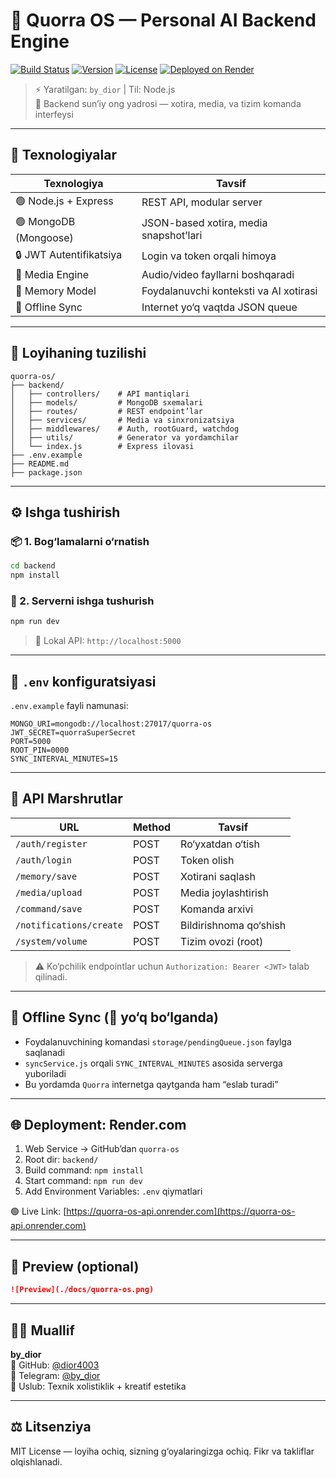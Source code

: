# 🧠 Quorra OS — Personal AI Backend Engine

[![Build Status](https://img.shields.io/badge/build-passing-brightgreen.svg?style=flat-square)](#)
[![Version](https://img.shields.io/badge/version-1.0.0-blue?style=flat-square)](#)
[![License](https://img.shields.io/badge/license-MIT-lightgrey?style=flat-square)](#)
[![Deployed on Render](https://img.shields.io/badge/deployed-Render-blue?style=flat-square&logo=render)](https://quorra-os-api.onrender.com)

> ⚡️ Yaratilgan: `by_dior` | Til: Node.js  
> 🧬 Backend sun’iy ong yadrosi — xotira, media, va tizim komanda interfeysi

---

## 🚀 Texnologiyalar

| Texnologiya | Tavsif |
|------------|--------|
| 🟢 Node.js + Express | REST API, modular server |
| 🟢 MongoDB (Mongoose) | JSON-based xotira, media snapshot’lari |
| 🔒 JWT Autentifikatsiya | Login va token orqali himoya |
| 📼 Media Engine | Audio/video fayllarni boshqaradi |
| 🧠 Memory Model | Foydalanuvchi konteksti va AI xotirasi |
| 🔁 Offline Sync | Internet yo‘q vaqtda JSON queue |

---

## 📂 Loyihaning tuzilishi

```
quorra-os/
├── backend/
│   ├── controllers/    # API mantiqlari
│   ├── models/         # MongoDB sxemalari
│   ├── routes/         # REST endpoint’lar
│   ├── services/       # Media va sinxronizatsiya
│   ├── middlewares/    # Auth, rootGuard, watchdog
│   ├── utils/          # Generator va yordamchilar
│   └── index.js        # Express ilovasi
├── .env.example
├── README.md
├── package.json
```

---

## ⚙️ Ishga tushirish

### 📦 1. Bog‘lamalarni o‘rnatish

```bash
cd backend
npm install
```

### 🚀 2. Serverni ishga tushurish

```bash
npm run dev
```

> 🔗 Lokal API: `http://localhost:5000`

---

## 🔐 `.env` konfiguratsiyasi

`.env.example` fayli namunasi:

```env
MONGO_URI=mongodb://localhost:27017/quorra-os
JWT_SECRET=quorraSuperSecret
PORT=5000
ROOT_PIN=0000
SYNC_INTERVAL_MINUTES=15
```

---

## 📡 API Marshrutlar

| URL | Method | Tavsif |
|-----|--------|--------|
| `/auth/register` | POST | Ro‘yxatdan o‘tish |
| `/auth/login` | POST | Token olish |
| `/memory/save` | POST | Xotirani saqlash |
| `/media/upload` | POST | Media joylashtirish |
| `/command/save` | POST | Komanda arxivi |
| `/notifications/create` | POST | Bildirishnoma qo‘shish |
| `/system/volume` | POST | Tizim ovozi (root) |

> ⚠️ Ko‘pchilik endpointlar uchun `Authorization: Bearer <JWT>` talab qilinadi.

---

## 🔁 Offline Sync (📶 yo‘q bo‘lganda)

- Foydalanuvchining komandasi `storage/pendingQueue.json` faylga saqlanadi
- `syncService.js` orqali `SYNC_INTERVAL_MINUTES` asosida serverga yuboriladi
- Bu yordamda `Quorra` internetga qaytganda ham “eslab turadi”

---

## 🌐 Deployment: Render.com

1. Web Service → GitHub’dan `quorra-os`
2. Root dir: `backend/`
3. Build command: `npm install`
4. Start command: `npm run dev`
5. Add Environment Variables: `.env` qiymatlari

🟢 Live Link: [https://quorra-os-api.onrender.com](https://quorra-os-api.onrender.com)

---

## 📸 Preview (optional)

```markdown
![Preview](./docs/quorra-os.png)
```

---

## 👨‍💻 Muallif

**by_dior**  
📁 GitHub: [@dior4003](https://github.com/dior4003)  
📡 Telegram: [@by_dior](https://t.me/diorbekyoldashov)  
🎨 Uslub: Texnik xolistiklik + kreatif estetika

---

## ⚖️ Litsenziya

MIT License — loyiha ochiq, sizning g‘oyalaringizga ochiq. Fikr va takliflar olqishlanadi.

